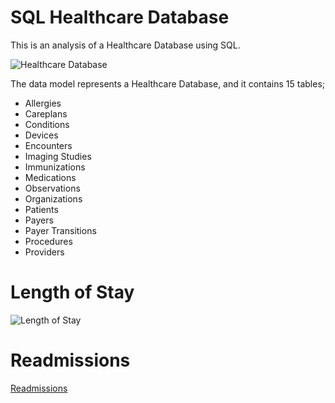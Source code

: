 # SQL Healthcare Database
This is an analysis of a Healthcare Database using SQL.

![Healthcare Database](https://user-images.githubusercontent.com/97487571/230982096-f35b0c2b-c49a-462c-b872-2000d218857c.png)

The data model represents a  Healthcare Database, and it contains 15 tables;
* Allergies
* Careplans
* Conditions
* Devices
* Encounters
* Imaging Studies
* Immunizations
* Medications
* Observations
* Organizations
* Patients
* Payers
* Payer Transitions
* Procedures
* Providers

# Length of Stay
![Length of Stay](https://user-images.githubusercontent.com/97487571/230985480-b31f7053-7e90-48d5-9d28-759893350248.png)

# Readmissions
[Readmissions](https://user-images.githubusercontent.com/97487571/230985659-89bee928-1522-47e4-bbf7-5bc550d39af7.png)
